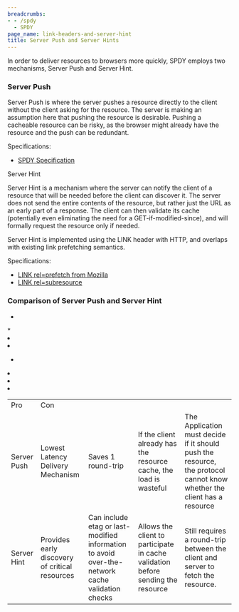 ```yaml
---
breadcrumbs:
- - /spdy
  - SPDY
page_name: link-headers-and-server-hint
title: Server Push and Server Hints
---
```


In order to deliver resources to browsers more quickly, SPDY employs two
mechanisms, Server Push and Server Hint.

### Server Push

Server Push is where the server pushes a resource directly to the client without
the client asking for the resource. The server is making an assumption here that
pushing the resource is desirable. Pushing a cacheable resource can be risky, as
the browser might already have the resource and the push can be redundant.

Specifications:

*   [SPDY Specification](/spdy/spdy-protocol)

Server Hint

Server Hint is a mechanism where the server can notify the client of a resource
that will be needed before the client can discover it. The server does not send
the entire contents of the resource, but rather just the URL as an early part of
a response. The client can then validate its cache (potentially even eliminating
the need for a GET-if-modified-since), and will formally request the resource
only if needed.

Server Hint is implemented using the LINK header with HTTP, and overlaps with
existing link prefetching semantics.

Specifications:

*   [LINK rel=prefetch from
            Mozilla](https://developer.mozilla.org/en/Link_prefetching_FAQ)
*   [LINK
            rel=subresource](/spdy/link-headers-and-server-hint/link-rel-subresource)

### Comparison of Server Push and Server Hint

<table>
<tr>
<td> Pro</td>
<td> Con</td>
</tr>
<tr>
<td>Server Push</td>

*   <td> Lowest Latency Delivery Mechanism</td>
    *   <td>Saves 1 round-trip</td>

*   <td>If the client already has the resource cache, the load is
            wasteful</td>
*   <td>The Application must decide if it should push the resource, the
            protocol cannot know whether the client has a resource</td>

</tr>
<tr>
<td> Server Hint</td>

*   <td>Provides early discovery of critical resources</td>
*   <td>Can include etag or last-modified information to avoid
            over-the-network cache validation checks</td>
*   <td>Allows the client to participate in cache validation before
            sending the resource</td>

*   <td>Still requires a round-trip between the client and server to
            fetch the resource.</td>

</tr>
</table>